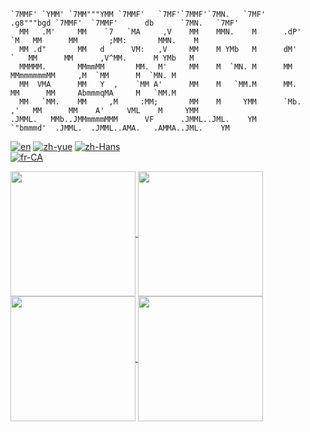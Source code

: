```                                                                                                       
`7MMF' `YMM' `7MM"""YMM `7MMF'   `7MF'`7MMF'`7MN.   `7MF'      .g8"""bgd `7MMF'  `7MMF'      db      `7MN.   `7MF'
  MM   .M'     MM    `7   `MA     ,V    MM    MMN.    M      .dP'     `M   MM      MM       ;MM:       MMN.    M  
  MM .d"       MM   d      VM:   ,V     MM    M YMb   M      dM'       `   MM      MM      ,V^MM.      M YMb   M  
  MMMMM.       MMmmMM       MM.  M'     MM    M  `MN. M      MM            MMmmmmmmMM     ,M  `MM      M  `MN. M  
  MM  VMA      MM   Y  ,    `MM A'      MM    M   `MM.M      MM.           MM      MM     AbmmmqMA     M   `MM.M  
  MM   `MM.    MM     ,M     :MM;       MM    M     YMM      `Mb.     ,'   MM      MM    A'     VML    M     YMM  
.JMML.   MMb..JMMmmmmMMM      VF      .JMML..JML.    YM        `"bmmmd'  .JMML.  .JMML..AMA.   .AMMA..JML.    YM  
```

[![en](https://img.shields.io/badge/lang-en-red.svg)](https://github.com/kevindkchan/kevindkchan/blob/main/README.md)
[![zh-yue](https://img.shields.io/badge/lang-zh--yue-blue)](https://github.com/kevindkchan/kevindkchan/blob/main/README.zh-yue.md)
[![zh-Hans](https://img.shields.io/badge/lang-zh--Hans-yellow)](https://github.com/kevindkchan/kevindkchan/blob/main/README.zh-Hans.md)\
[![fr-CA](https://img.shields.io/badge/lang-fr--CA-green)](https://github.com/kevindkchan/kevindkchan/blob/main/README.fr-CA.md)

<a href="https://github.com/anuraghazra/github-readme-stats#gh-dark-mode-only">
  <img height=200 align="center" src="https://github-readme-stats.vercel.app/api?username=kevindkchan&theme=dark#gh-dark-mode-only" />
</a>
<a href="https://github.com/anuraghazra/convoychat#gh-dark-mode-only">
  <img height=200 align="center" src="https://github-readme-stats.vercel.app/api/top-langs?username=kevindkchan&theme=dark#gh-dark-mode-only&layout=compact&langs_count=8&card_width=320" />
</a>

<a href="https://github.com/anuraghazra/github-readme-stats#gh-light-mode-only">
  <img height=200 align="center" src="https://github-readme-stats.vercel.app/api?username=kevindkchan&theme=default#gh-light-mode-only" />
</a>
<a href="https://github.com/anuraghazra/convoychat#gh-light-mode-only">
  <img height=200 align="center" src="https://github-readme-stats.vercel.app/api/top-langs?username=kevindkchan&theme=default#gh-light-mode-only&layout=compact&langs_count=8&card_width=320" />
</a>

